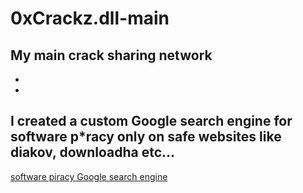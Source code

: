 # 0xCrackz.dll-main
My main crack sharing network
-
-
-
I created a custom Google search engine for software p*racy only on safe websites like diakov, downloadha etc...
-
[software piracy Google search engine](https://cse.google.com/cse?cx=c63050381d7b04924)